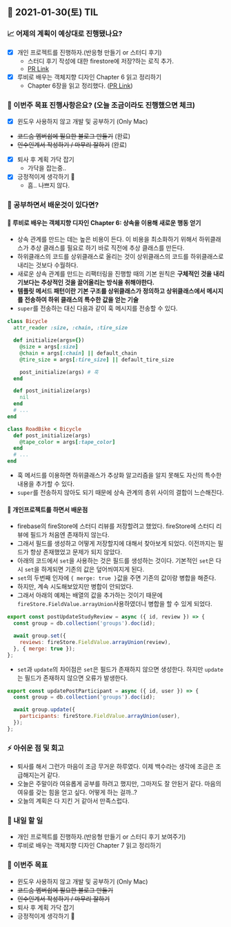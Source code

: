 ## 📆 2021-01-30(토) TIL

### 📈 어제의 계획이 예상대로 진행됐나요?
- [x] 개인 프로젝트를 진행하자.(반응형 만들기 or 스터디 후기)
  - 스터디 후기 작성에 대한 firestore에 저장?하는 로직 추가.
  - [PR Link](https://github.com/CodeSoom/ConStu/pull/152)
- [x] 루비로 배우는 객체지향 디자인 Chapter 6 읽고 정리하기
  - Chapter 6장을 읽고 정리했다. ([PR Link](https://github.com/saseungmin/reading_books_record_repository/pull/30))

### 🦄 이번주 목표 진행사항은요? (오늘 조금이라도 진행했으면 체크)
- [x] 윈도우 사용하지 않고 개발 및 공부하기 (Only Mac)
- ~~코드숨 멤버쉽에 필요한 블로그 만들기~~ (완료)
- ~~인수인계서 작성하기 / 마무리 잘하기~~ (완료)
- [x] 퇴사 후 계획 가닥 잡기
  - 가닥을 잡는중..
- [x] 긍정적이게 생각하기 😤
  - 흠.. 나쁘지 않다.

### 🤔 공부하면서 배운것이 있다면?

#### 🎈 루비로 배우는 객체지향 디자인 Chapter 6: 상속을 이용해 새로운 행동 얻기
- 상속 관계를 만드는 데는 높은 비용이 든다. 이 비용을 최소화하기 위해서 하위클래스가 추상 클래스를 필요로 하기 바로 직전에 추상 클래스를 만든다.
- 하위클래스의 코드를 상위클래스로 올리는 것이 상위클래스의 코드를 하위클래스로 내리는 것보다 수월하다.
- 새로운 상속 관계를 만드는 리팩터링을 진행할 때의 기본 원칙은 **구체적인 것을 내리기보다는 추상적인 것을 끌어올리는 방식을 취해야한다.**
- **템플릿 메서드 패턴이란 기본 구조를 상위클래스가 정의하고 상위클래스에서 메시지를 전송하여 하위 클래스의 특수한 값을 얻는 기술**
- `super`를 전송하는 대신 다음과 같이 훅 메시지를 전송할 수 있다.

```ruby
class Bicycle
  attr_reader :size, :chain, :tire_size

  def initialize(args={})
    @size = args[:size]
    @chain = args[:chain] || default_chain
    @tire_size = args[:tire_size] || default_tire_size

    post_initialize(args) # 훅
  end

  def post_initialize(args)
    nil
  end
  # ...
end

class RoadBike < Bicycle
  def post_initialize(args)
    @tape_color = args[:tape_color]
  end
  # ...
end
```
- 훅 메서드를 이용하면 하위클래스가 추상화 알고리즘을 알지 못해도 자신의 특수한 내용을 추가할 수 있다.
- `super`를 전송하지 않아도 되기 때문에 상속 관계의 층위 사이의 결합이 느슨해진다.

#### 🎈 개인프로젝트를 하면서 배운점
- firebase의 fireStore에 스터디 리뷰를 저장할려고 했었다. fireStore에 스터디 리뷰에 필드가 처음엔 존재하지 않는다.
- 그래서 필드를 생성하고 어떻게 저장할지에 대해서 찾아보게 되었다. 이전까지는 필드가 항상 존재했었고 문제가 되지 않았다.
- 아래의 코드에서 `set`을 사용하는 것은 필드를 생성하는 것이다. 기본적인 `set`은 다시 `set`을 하게되면 기존의 값은 덮어씌여지게 된다.
- `set`의 두번째 인자에 `{ merge: true }`값을 주면 기존의 값이랑 병합을 해준다.
- 하지만, 계속 시도해보았지만 병합이 안되었다. 
- 그래서 아래의 예제는 배열의 값을 추가하는 것이기 때문에 `fireStore.FieldValue.arrayUnion`사용하였더니 병합을 할 수 있게 되었다.
```js
export const postUpdateStudyReview = async ({ id, review }) => {
  const group = db.collection('groups').doc(id);

  await group.set({
    reviews: fireStore.FieldValue.arrayUnion(review),
  }, { merge: true });
};
```

- `set`과 `update`의 차이점은 `set`은 필드가 존재하지 않으면 생성한다. 하지만 `update`는 필드가 존재하지 않으면 오류가 발생한다.

```js
export const updatePostParticipant = async ({ id, user }) => {
  const group = db.collection('groups').doc(id);

  await group.update({
    participants: fireStore.FieldValue.arrayUnion(user),
  });
};
```

### ⚡ 아쉬운 점 및 회고
- 퇴사를 해서 그런가 마음이 조금 무거운 하루였다. 이제 백수라는 생각에 조금은 조급해지는거 같다.
- 오늘은 주말이라 여유롭게 공부를 하려고 했지만, 그마저도 잘 안된거 같다. 마음의 여유를 갖는 힘을 얻고 싶다. 어떻게 하는 걸까..?
- 오늘의 계획은 다 지킨 거 같아서 만족스럽다.

### 🚀 내일 할 일
- 개인 프로젝트를 진행하자.(반응형 만들기 or 스터디 후기 보여주기)
- 루비로 배우는 객체지향 디자인 Chapter 7 읽고 정리하기

### 🎯 이번주 목표
- 윈도우 사용하지 않고 개발 및 공부하기 (Only Mac)
- ~~코드숨 멤버쉽에 필요한 블로그 만들기~~
- ~~인수인계서 작성하기 / 마무리 잘하기~~
- 퇴사 후 계획 가닥 잡기
- 긍정적이게 생각하기 😤